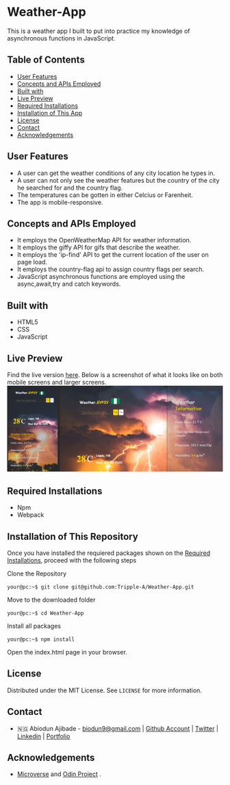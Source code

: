 # Weather-App
This is a weather app I built to put into practice my knowledge of asynchronous functions in JavaScript.

## Table of Contents

* [User Features](#user-features)
* [Concepts and APIs Employed](#concepts-and-apis-employed)
* [Built with](#built-with)
* [Live Preview](#live-preview)
* [Required Installations](#required-installations)
* [Installation of This App](#instalation)
* [License](#license)
* [Contact](#contact)
* [Acknowledgements](#acknowledgements)


<!-- User features -->
## User Features
* A user can get the weather conditions of any city location he types in.
* A user can not only see the weather features but the country of the city he searched for and the country flag.
* The temperatures can be gotten in either Celcius or Farenheit.
* The app is mobile-responsive.

<!-- concepts and apis employed -->
## Concepts and APIs Employed
* It employs the OpenWeatherMap API for weather information.
* It employs the giffy API for gifs that describe the weather.
* It employs the 'ip-find' API to get the current location of the user on page load.
* It employs the country-flag api to assign country flags per search.
* JavaScript asynchronous functions are employed using the async,await,try and catch keywords.

<!-- BUILT wITH -->
## Built with
* HTML5
* CSS
* JavaScript

<!-- LIVE PREVIEW -->
## Live Preview
Find the live version [here](https://weather-gypsy.herokuapp.com/).
Below is a screenshot of what it looks like on both mobile screens and larger screens.
![Image](/src/proof.png)

<!-- REQUIRED INSTALLATION -->
## Required Installations
* Npm
* Webpack

<!-- INSTALLATION -->
## Installation of This Repository

Once you have installed the requiered packages shown on the [Required Installations](#required-installations), proceed with the following steps

Clone the Repository

```Shell
your@pc:~$ git clone git@github.com:Tripple-A/Weather-App.git
```

Move to the downloaded folder

```Shell
your@pc:~$ cd Weather-App
```

Install all packages

```Shell
your@pc:~$ npm install
```

Open the index.html page in your browser.

## License

Distributed under the MIT License. See `LICENSE` for more information.

<!-- CONTACT -->
## Contact
* 🇳🇬  Abiodun Ajibade - biodun9@gmail.com | [Github Account](https://github.com/Tripple-A) | [Twitter](https://twitter.com/AbiodunAjibade3) | [Linkedin](https://linkedin.com/in/abiodun-ajibade) | [Portfolio](https://abiodun-ajibade.netlify.app/)

<!-- ACKNOWLEDGEMENTS -->
## Acknowledgements

* <a href="https://www.microverse.org/"> Microverse</a>  and <a href="https://www.theodinproject.com/"> Odin Project</a> .
